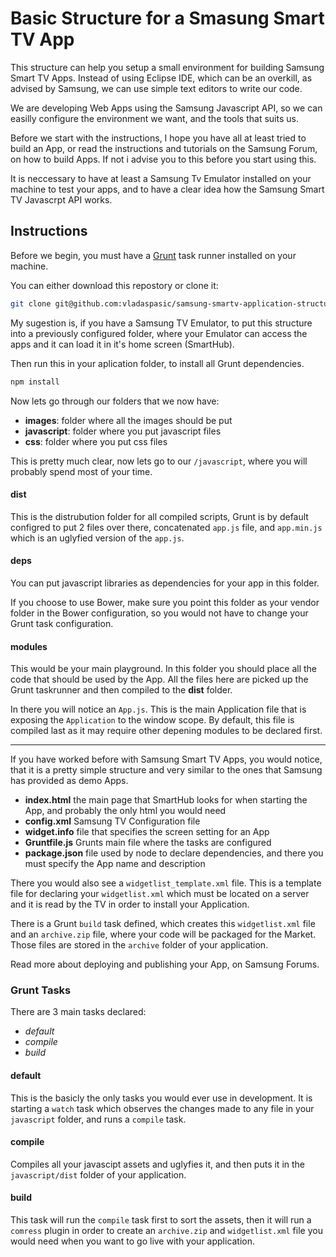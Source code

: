 Basic Structure for a Smasung Smart TV App
=========

This structure can help you setup a small environment for building Samsung Smart TV Apps. Instead of using Eclipse IDE, which can be an overkill, as advised by Samsung, we can use simple text editors to write our code.

We are developing Web Apps using the Samsung Javascript API, so we can easilly configure the environment we want, and the tools that suits us.

Before we start with the instructions, I hope you have all at least tried to build an App, or read the instructions and tutorials on the Samsung Forum, on how to build Apps. If not i advise you to this before you start using this. 

It is neccessary to have at least a Samsung Tv Emulator installed on your machine to test your apps, and to have a clear idea how the Samsung Smart TV Javascrpt API works.

Instructions
----------

Before we begin, you must have a [Grunt](http://gruntjs.com/) task runner installed on your machine.

You can either download this repostory or clone it:

```sh
git clone git@github.com:vladaspasic/samsung-smartv-application-structure.git
```

My sugestion is, if you have a Samsung TV Emulator, to put this structure into a previously configured folder, where your Emulator can access the apps and it can load it in it's home screen (SmartHub).

Then run this in your aplication folder, to install all Grunt dependencies.

```sh
npm install
```

Now lets go through our folders that we now have:

- **images**: folder where all the images should be put
- **javascript**: folder where you put javascript files
- **css**: folder where you put css files

This is pretty much clear, now lets go to our ``/javascript``, where you will probably spend most of your time.

#### dist

This is the distrubution folder for all compiled scripts, Grunt is by default configred to put 2 files over there, concatenated ``app.js`` file, and ``app.min.js`` which is an uglyfied version of the ``app.js``.

#### deps
You can put javascript libraries as dependencies for your app in this folder.

If you choose to use Bower, make sure you point this folder as your vendor folder in the Bower configuration, so you would not have to change your Grunt task configuration.

#### modules
This would be your main playground. In this folder you should place all the code that should be used by the App. All the files here are picked up the Grunt taskrunner and then compiled to the **dist** folder.

In there you will notice an ``App.js``. This is the main Application file that is exposing the ``Application`` to the window scope. By default, this file is compiled last as it may require other depening modules to be declared first.

----

If you have worked before with Samsung Smart TV Apps, you would notice, that it is a pretty simple structure and very similar to the ones that Samsung has provided as demo Apps.

- **index.html** the main page that SmartHub looks for when starting the App, and probably the only html you would need
- **config.xml** Samsung TV Configuration file
- **widget.info** file that specifies the screen setting for an App
- **Gruntfile.js** Grunts main file where the tasks are configured
- **package.json** file used by node to declare dependencies, and there you must specify the App name and description

There you would also see a ``widgetlist_template.xml`` file. This is a template file for declaring your ``widgetlist.xml`` which must be located on a server and it is read by the TV in order to install your Application.

There is a Grunt ``build`` task defined, which creates this ``widgetlist.xml`` file and an ``archive.zip`` file, where your code will be packaged for the Market. Those files are stored in the ``archive`` folder of your application.

Read more about deploying and publishing your App, on Samsung Forums.

### Grunt Tasks

There are 3 main tasks declared:

- *default*
- *compile*
- *build*

#### default
This is the basicly the only tasks you would ever use in development. It is starting a ``watch`` task which observes the changes made to any file in your ``javascript`` folder, and runs a ``compile`` task.

#### compile
Compiles all your javascipt assets and uglyfies it, and then puts it in the ``javascript/dist`` folder of your application.

#### build
This task will run the ``compile`` task first to sort the assets, then it will run a ``comress`` plugin in order to create an ``archive.zip`` and ``widgetlist.xml`` file you would need when you want to go live with your application. 
